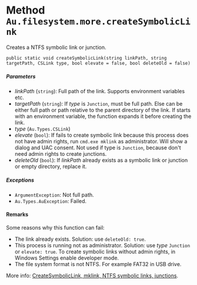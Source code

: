 # Method `Au.filesystem.more.createSymbolicLink`

Creates a NTFS symbolic link or junction.

```
public static void createSymbolicLink(string linkPath, string targetPath, CSLink type, bool elevate = false, bool deleteOld = false)
```

##### Parameters

- *linkPath*  (`string`):
    Full path of the link. Supports environment variables etc.
- *targetPath*  (`string`):
    If *type* is `Junction`, must be full path. Else can be either full path or path relative to the parent directory of the link. If starts with an environment variable, the function expands it before creating the link.
- *type*  (`Au.Types.CSLink`)
- *elevate*  (`bool`):
    If fails to create symbolic link because this process does not have admin rights, run `cmd.exe mklink` as administrator. Will show a dialog and UAC consent. Not used if type is `Junction`, because don't need admin rights to create junctions.
- *deleteOld*  (`bool`):
    If *linkPath* already exists as a symbolic link or junction or empty directory, replace it.

##### Exceptions

- `ArgumentException`:
    Not full path.
- `Au.Types.AuException`:
    Failed.

#### Remarks

Some reasons why this function can fail:

- The link already exists. Solution: use `deleteOld: true`.
- This process is running not as administrator. Solution: use *type* `Junction` or `elevate: true`. To create symbolic links without admin rights, in Windows Settings enable developer mode.
- The file system format is not NTFS. For example FAT32 in USB drive.

More info: [CreateSymbolicLink, mklink, NTFS symbolic links, junctions](https://www.google.com/search?q=CreateSymbolicLink%2C+mklink%2C+NTFS+symbolic+links%2C+junctions).